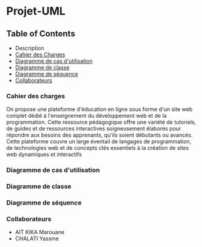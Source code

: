 # Projet-UML

## Table of Contents
- Description
- [Cahier des Charges](https://github.com/Marouane124/Projet-UML/blob/e5ebaa868576db7853c38adf07c8265fa019e7e4/Cahier%20des%20charges.pdf)
- [Diagramme de cas d'utilisation](#use-case)
- [Diagramme de classe](#class)
- [Diagramme de séquence](#sequence)
- [Collaborateurs](#Collaborateurs)

### Cahier des charges

On propose une plateforme d'éducation en ligne sous forme d'un site web complet dédié à l'enseignement du 
développement web et de la programmation. Cette ressource pédagogique offre une variété de 
tutoriels, de guides et de ressources interactives soigneusement élaborés pour répondre aux 
besoins des apprenants, qu'ils soient débutants ou avancés. Cette plateforme couvre un large 
éventail de langages de programmation, de technologies web et de concepts clés essentiels à la 
création de sites web dynamiques et interactifs 

### <a name="use-case"></a> Diagramme de cas d'utilisation
### <a name="class"></a> Diagramme de classe
### <a name="sequence"></a> Diagramme de séquence
### <a name="Collaborateurs"></a> Collaborateurs
- AIT KIKA Marouane
- CHALATI Yassine

